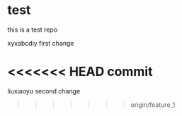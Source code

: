 # test

this is a test repo

xyxabcdiy first change

<<<<<<< HEAD
commit
=======
liuxiaoyu second change
>>>>>>> origin/feature_1
